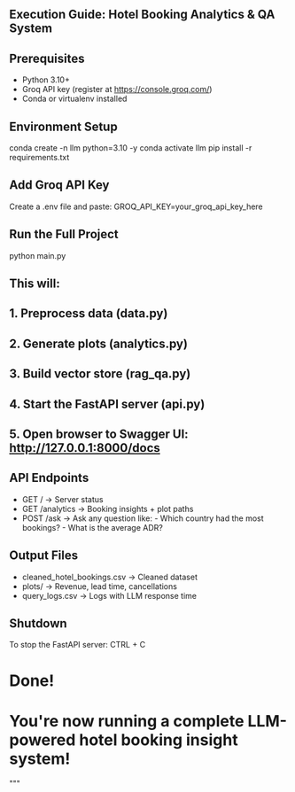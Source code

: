 ## Execution Guide: Hotel Booking Analytics & QA System

## Prerequisites
- Python 3.10+
- Groq API key (register at https://console.groq.com/)
- Conda or virtualenv installed

## Environment Setup
conda create -n llm python=3.10 -y
conda activate llm
pip install -r requirements.txt

## Add Groq API Key
Create a .env file and paste:
GROQ_API_KEY=your_groq_api_key_here

## Run the Full Project
python main.py

## This will:
## 1. Preprocess data (data.py)
## 2. Generate plots (analytics.py)
## 3. Build vector store (rag_qa.py)
## 4. Start the FastAPI server (api.py)
## 5. Open browser to Swagger UI: http://127.0.0.1:8000/docs

## API Endpoints
- GET /           → Server status
- GET /analytics  → Booking insights + plot paths
- POST /ask       → Ask any question like:
                    - Which country had the most bookings?
                    - What is the average ADR?
 ## Output Files
- cleaned_hotel_bookings.csv  → Cleaned dataset
- plots/                      → Revenue, lead time, cancellations
- query_logs.csv              → Logs with LLM response time

## Shutdown
To stop the FastAPI server:
CTRL + C

# Done!
# You're now running a complete LLM-powered hotel booking insight system!
"""
